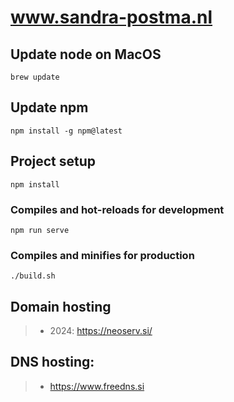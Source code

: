 # www.sandra-postma.nl

## Update node on MacOS
```
brew update
```

## Update npm
```
npm install -g npm@latest
```

## Project setup
```
npm install
```

### Compiles and hot-reloads for development
```
npm run serve
```

### Compiles and minifies for production
```
./build.sh
```

## Domain hosting
>- 2024: https://neoserv.si/

## DNS hosting:
>- https://www.freedns.si
